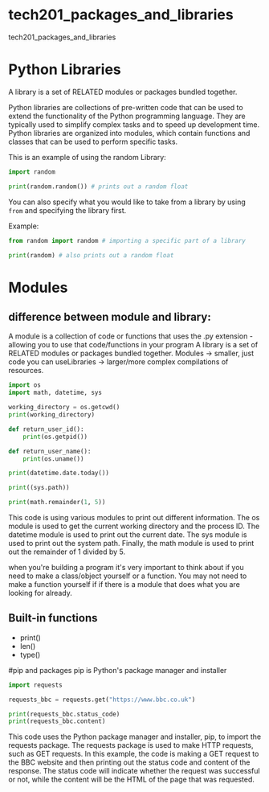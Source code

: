 # tech201_packages_and_libraries
tech201_packages_and_libraries

# Python Libraries
A library is a set of RELATED modules or packages bundled together.

Python libraries are collections of pre-written code that can be used to extend the functionality of the Python programming language. They are typically used to simplify complex tasks and to speed up development time. Python libraries are organized into modules, which contain functions and classes that can be used to perform specific tasks.

This is an example of using the random Library:
```python
import random

print(random.random()) # prints out a random float
```
You can also specify what you would like to take from a library by using `from` and specifying the library first.

Example:

```python
from random import random # importing a specific part of a library

print(random) # also prints out a random float
```
# Modules
## difference between module and library: 
A module is a collection of code or functions that uses the .py extension - allowing you to use that code/functions in your program A library is a set of RELATED modules or packages bundled together. Modules -> smaller, just code you can useLibraries -> larger/more complex compilations of resources.

```python
import os
import math, datetime, sys

working_directory = os.getcwd()
print(working_directory)

def return_user_id():
    print(os.getpid())

def return_user_name():
    print(os.uname())

print(datetime.date.today())

print((sys.path))

print(math.remainder(1, 5))
```
This code is using various modules to print out different information. The os module is used to get the current working directory and the process ID. The datetime module is used to print out the current date. The sys module is used to print out the system path. Finally, the math module is used to print out the remainder of 1 divided by 5.

when you're building a program it's very important to think about if you need to make a class/object yourself or a function. You may not need to make a function yourself if if there is a module that does what you are looking for already.

## Built-in functions
- print()
- len()
- type()

#pip and packages
pip is Python's package manager and installer
```python
import requests

requests_bbc = requests.get("https://www.bbc.co.uk")

print(requests_bbc.status_code)
print(requests_bbc.content)
```
This code uses the Python package manager and installer, pip, to import the requests package. The requests package is used to make HTTP requests, such as GET requests. In this example, the code is making a GET request to the BBC website and then printing out the status code and content of the response. The status code will indicate whether the request was successful or not, while the content will be the HTML of the page that was requested.
